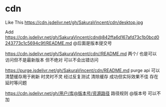 # cdn

Like This   https://cdn.jsdelivr.net/gh/SakuraVincent/cdn/desktop.jpg

Add https://cdn.jsdelivr.net/gh/SakuraVincent/cdn@842ffa6d167afd73c1b0bcd0243773c1c5694c9f/README.md   @后面是版本提交号

https://cdn.jsdelivr.net/gh/SakuraVincent/cdn//README.md    两个/ 也是可以访问但不是最新版本 但不绝对  可以不会出错访问

https://purge.jsdelivr.net/gh/SakuraVincent/cdn/README.md   purge api 可以清楚缓存用于刷新  时灵时不灵  经过反复测试   清除缓存  成功但实际效果不佳  存在延时等问题

https://cdn.jsdelivr.net/gh/用户/库@版本号/资源路径   路径规则     @版本号  可以不加
